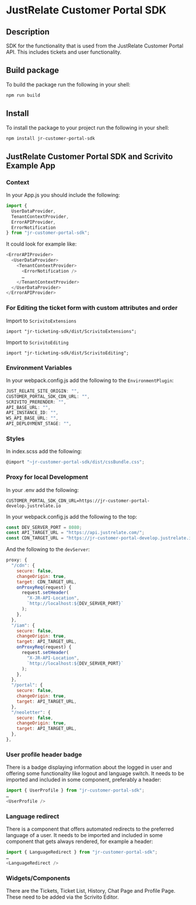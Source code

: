 # JustRelate Customer Portal SDK

## Description

SDK for the functionality that is used from the JustRelate Customer Portal API. This includes tickets and user functionality.

## Build package

To build the package run the following in your shell:

```bash
npm run build
```

## Install

To install the package to your project run the following in your shell:

```bash
npm install jr-customer-portal-sdk
```

## JustRelate Customer Portal SDK and Scrivito Example App

### Context

In your App.js you should include the following:

```javascript
import {
  UserDataProvider,
  TenantContextProvider,
  ErrorAPIProvider,
  ErrorNotification
} from "jr-customer-portal-sdk";
```

It could look for example like:

```javascript
<ErrorAPIProvider>
  <UserDataProvider>
    <TenantContextProvider>
      <ErrorNotification />
      …
    </TenantContextProvider>
  </UserDataProvider>
</ErrorAPIProvider>
```

### For Editing the ticket form with custom attributes and order

Import to `ScrivitoExtensions`

```
import "jr-ticketing-sdk/dist/ScrivitoExtensions";
```

Import to `ScrivitoEditing`

```
import "jr-ticketing-sdk/dist/ScrivitoEditing";
```


### Environment Variables

In your webpack.config.js add the following to the `EnvironmentPlugin`:

```javascript
JUST_RELATE_SITE_ORIGIN: "",
CUSTOMER_PORTAL_SDK_CDN_URL: "",
SCRIVITO_PRERENDER: "",
API_BASE_URL: "",
API_INSTANCE_ID: "",
WS_API_BASE_URL: "",
API_DEPLOYMENT_STAGE: "",
```


### Styles

In index.scss add the following:

```javascript
@import "~jr-customer-portal-sdk/dist/cssBundle.css";
```

### Proxy for local Development

In your .env add the following:

```
CUSTOMER_PORTAL_SDK_CDN_URL=https://jr-customer-portal-develop.justrelate.io
```

In your webpack.config.js add the following to the top:

```javascript
const DEV_SERVER_PORT = 8080;
const API_TARGET_URL = "https://api.justrelate.com/";
const CDN_TARGET_URL = "https://jr-customer-portal-develop.justrelate.io";
```

And the following to the `devServer`:

```javascript
proxy: {
  "/cdn": {
    secure: false,
    changeOrigin: true,
    target: CDN_TARGET_URL,
    onProxyReq(request) {
      request.setHeader(
        "X-JR-API-Location",
        `http://localhost:${DEV_SERVER_PORT}`
      );
    },
  },
  "/iam": {
    secure: false,
    changeOrigin: true,
    target: API_TARGET_URL,
    onProxyReq(request) {
      request.setHeader(
        "X-JR-API-Location",
        `http://localhost:${DEV_SERVER_PORT}`
      );
    },
  },
  "/portal": {
    secure: false,
    changeOrigin: true,
    target: API_TARGET_URL,
  },
  "/neoletter": {
    secure: false,
    changeOrigin: true,
    target: API_TARGET_URL,
  },
},
```

### User profile header badge

There is a badge displaying information about the logged in user and offering some functionality like logout and language switch. It needs to be imported and included in some component, preferably a header:

```javascript
import { UserProfile } from "jr-customer-portal-sdk";
…
<UserProfile />
```

### Language redirect

There is a component that offers automated redirects to the preferred language of a user. It needs to be imported and included in some component that gets always rendered, for example a header:

```javascript
import { LanguageRedirect } from "jr-customer-portal-sdk";
…
<LanguageRedirect />
```

### Widgets/Components

There are the Tickets, Ticket List, History, Chat Page and Profile Page. These need to be added via the Scrivito Editor.
